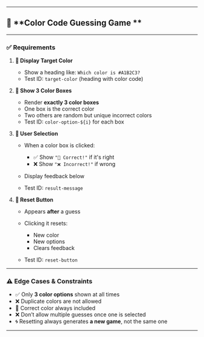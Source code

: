 
---

## 🎨 **Color Code Guessing Game **

---

### ✅ **Requirements**

1. **🎯 Display Target Color**

   * Show a heading like: `Which color is #A1B2C3?`
   * Test ID: `target-color` (heading with color code)

2. **🎨 Show 3 Color Boxes**

   * Render **exactly 3 color boxes**
   * One box is the correct color
   * Two others are random but unique incorrect colors
   * Test ID: `color-option-${i}` for each box

3. **🧠 User Selection**

   * When a color box is clicked:

     * ✅ Show `"🎉 Correct!"` if it's right
     * ❌ Show `"❌ Incorrect!"` if wrong
   * Display feedback below
   * Test ID: `result-message`

4. **🔁 Reset Button**

   * Appears **after** a guess
   * Clicking it resets:

     * New color
     * New options
     * Clears feedback
   * Test ID: `reset-button`

---

### ⚠️ **Edge Cases & Constraints**

* ✅ Only **3 color options** shown at all times
* ❌ Duplicate colors are not allowed
* 🎯 Correct color always included
* ❌ Don’t allow multiple guesses once one is selected
* 🌀 Resetting always generates **a new game**, not the same one

---



